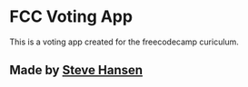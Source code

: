 FCC Voting App
=========================

This is a voting app created for the freecodecamp curiculum.



Made by [Steve Hansen](https://www.freecodecamp.org/stevebhansen)
-------------------